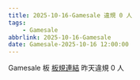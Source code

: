 ```yaml
---
title: 2025-10-16-Gamesale 違規 0 人
tags:
    - Gamesale
abbrlink: 2025-10-16-Gamesale
date: Gamesale-2025-10-16 12:00:00
---
```

Gamesale 板 [板規連結](https://www.ptt.cc/bbs/Gossiping/M.1637425085.A.07D.html)
昨天違規 0 人
